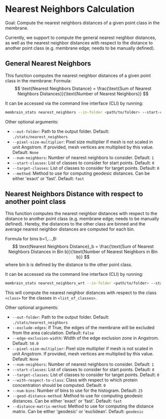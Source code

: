 # Nearest Neighbors Calculation

Goal: Compute the nearest neighbors distances of a given point class in the membrane.

Currently, we support to compute the general nearest neighbor distances, as well as the nearest neighbor distances with respect to the distance to another point class (e.g. membrane edge; needs to be manually defined).

## General Nearest Neighbors

This function computes the nearest neighbor distances of a given point class in the membrane:
Formula:
$$
\text{Nearest Neighbors Distance} = \frac{\text{Sum of Nearest Neighbors Distances}}{\text{Number of Nearest Neighbors}}
$$

It can be accessed via the command line interface (CLI) by running:
```bash
membrain_stats nearest_neighbors --in-folder <path/to/folder> --start-classes <list_of_classes> --target-classes <list_of_classes>
```

Other optional arguments:
- `--out-folder`: Path to the output folder. Default: `./stats/nearest_neighbors`
- `--pixel-size-multiplier`: Pixel size multiplier if mesh is not scaled in unit Angstrom. If provided, mesh vertices are multiplied by this value. Default: `None`
- `--num-neighbors`: Number of nearest neighbors to consider. Default: `1`
- `--start-classes`: List of classes to consider for start points. Default: `0`
- `--target-classes`: List of classes to consider for target points. Default: `0`
- `--method`: Method to use for computing geodesic distances. Can be either 'exact' or 'fast'. Default: `fast`


## Nearest Neighbors Distance with respect to another point class

This function computes the nearest neighbor distances with respect to the distance to another point class (e.g. membrane edge; needs to be manually defined).
Hereby, the distances to the other class are binned and the average nearest neighbor distances are computed for each bin.

Formula for bins b=1,...,B:
$$
\text{Nearest Neighbors Distance}_b = \frac{\text{Sum of Nearest Neighbors Distances in Bin b}}{\text{Number of Nearest Neighbors in Bin b}}
$$
where bin b is defined by the distance to the other point class.

It can be accessed via the command line interface (CLI) by running:
```bash
membrain_stats nearest_neighbors_wrt --in-folder <path/to/folder> --start-classes <list_of_classes> --target-classes <list_of_classes> --with-respect-to-class <class>
```
This will compute the nearest neighbor distances with respect to the class `<class>` for the classes in `<list_of_classes>`.

Other optional arguments:
- `--out-folder`: Path to the output folder. Default: `./stats/nearest_neighbors`
- `--exclude-edges`: If True, the edges of the membrane will be excluded from the area calculation. Default: `False`
- `--edge-exclusion-width`: Width of the edge exclusion zone in Angstrom. Default: `50.0`
- `--pixel-size-multiplier`: Pixel size multiplier if mesh is not scaled in unit Angstrom. If provided, mesh vertices are multiplied by this value. Default: `None`
- `--num-neighbors`: Number of nearest neighbors to consider. Default: `1`
- `--start-classes`: List of classes to consider for start points. Default: `0`
- `--target-classes`: List of classes to consider for target points. Default: `0`
- `--with-respect-to-class`: Class with respect to which protein concentration should be computed. Default: `0`
- `--num-bins`: Number of bins to use for the histogram. Default: `25`
- `--geod-distance-method`: Method to use for computing geodesic distances. Can be either 'exact' or 'fast'. Default: `fast`
- `--distance-matrix-method`: Method to use for computing the distance matrix. Can be either 'geodesic' or 'euclidean'. Default: `geodesic`


<!-- │ *  --in-folder                                       TEXT     Path to the directory containing either .h5 files or .obj and .star files [default: None] [required]                                                                                                                                                                                               │
│    --out-folder                                      TEXT     Path to the folder where computed stats should be stored. [default: ./stats/geodesic_distances]                                                                                                                                                                                                    │
│    --exclude-edges             --no-exclude-edges             If True, the edges of the membrane will be excluded from the area calculation. [default: no-exclude-edges]                                                                                                                                                                                         │
│    --edge-exclusion-width                            FLOAT    Width of the edge exclusion zone in Anstrom. [default: 50.0]                                                                                                                                                                                                                                       │
│    --pixel-size-multiplier                           FLOAT    Pixel size multiplier if mesh is not scaled in unit Angstrom. If provided, mesh vertices are multiplied by this value. [default: None]                                                                                                                                                             │
│    --num-neighbors                                   INTEGER  Number of nearest neighbors to consider. [default: 1]                                                                                                                                                                                                                                              │
│    --start-classes                                   INTEGER  List of classes to consider for start points. [default: 0]                                                                                                                                                                                                                                         │
│    --target-classes                                  INTEGER  List of classes to consider for target points. [default: 0]                                                                                                                                                                                                                                        │
│    --with-respect-to-class                           INTEGER  Class with respect to which protein concentration should be computed. [default: 0]                                                                                                                                                                                                                 │
│    --num-bins                                        INTEGER  Number of bins to use for the histogram. [default: 25]                                                                                                                                                                                                                                             │
│    --geod-distance-method                            TEXT     Method to use for computing geodesic distances. Can be either 'exact' or 'fast'. [default: fast]                                                                                                                                                                                                   │
│    --distance-matrix-method                          TEXT     Method to use for computing the distance matrix. Can be either 'geodesic' or 'euclidean'. [default: geodesic]                                                                                                                                                                                      │
│    --help                                                     Show this message and exit.       -->


